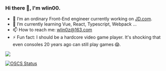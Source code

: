 ### Hi there 👋, I'm wlin00.

- 🔭 I’m an ordinary Front-End engineer currently working on [JD.com](https://www.jd.com/).
- 🌱 I’m currently learning Vue, React, Typescript, Webpack ...
- 📫 How to reach me: wlin0z@163.com
- ⚡ Fun fact: I should be a hardcore video game player. It's shocking that even consoles 20 years ago can still play games 😱.

<img  src="https://github-readme-stats.vercel.app/api?username=wlin00&show_icons=true&hide_title=true&theme=radical" />

[![OSCS Status](https://www.oscs1024.com/platform/badge/wlin00/webpack.svg?size=large)](https://www.oscs1024.com/project/wlin00/webpack?ref=badge_large)
